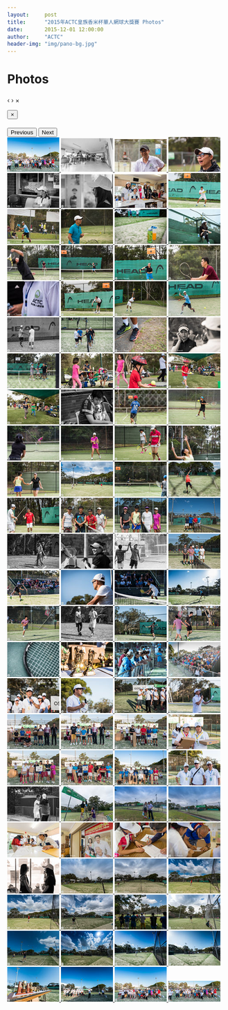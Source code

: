 ```yaml
---
layout:     post
title:      "2015年ACTC皇族香米杯華人網球大獎賽 Photos"
date:       2015-12-01 12:00:00
author:     "ACTC"
header-img: "img/pano-bg.jpg"
---
```

<h1 class="page-header">Photos</h1>

<div id="blueimp-gallery" class="blueimp-gallery" data-use-bootstrap-modal="false">
  <!-- The container for the modal slides -->
  <div class="slides"></div>
  <!-- Controls for the borderless lightbox -->
  <h3 class="title"></h3>
  <a class="prev">‹</a>
  <a class="next">›</a>
  <a class="close">×</a>
  <a class="play-pause"></a>
  <ol class="indicator"></ol>
  <!-- The modal dialog, which will be used to wrap the lightbox content -->
  <div class="modal fade">
    <div class="modal-dialog">
      <div class="modal-content">
        <div class="modal-header">
          <button type="button" class="close" aria-hidden="true">&times;</button>
          <h4 class="modal-title"></h4>
        </div>
        <div class="modal-body next"></div>
        <div class="modal-footer">
          <button type="button" class="btn btn-default pull-left prev">
          <i class="glyphicon glyphicon-chevron-left"></i>
          Previous
          </button>
          <button type="button" class="btn btn-primary next">
          Next
          <i class="glyphicon glyphicon-chevron-right"></i>
          </button>
        </div>
      </div>
    </div>
  </div>
</div>

<div id="links">
<a href="img/2015/hejia/1.jpg" title="1" data-gallery> <img src="img/2015/hejia/thumbnail/1.jpg" alt="1" /> </a><a href="img/2015/hejia/2.jpg" title="2" data-gallery> <img src="img/2015/hejia/thumbnail/2.jpg" alt="2" /> </a><a href="img/2015/hejia/3.jpg" title="3" data-gallery> <img src="img/2015/hejia/thumbnail/3.jpg" alt="3" /> </a><a href="img/2015/hejia/4.jpg" title="4" data-gallery> <img src="img/2015/hejia/thumbnail/4.jpg" alt="4" /> </a><a href="img/2015/hejia/5.jpg" title="5" data-gallery> <img src="img/2015/hejia/thumbnail/5.jpg" alt="5" /> </a><a href="img/2015/hejia/6.jpg" title="6" data-gallery> <img src="img/2015/hejia/thumbnail/6.jpg" alt="6" /> </a><a href="img/2015/hejia/7.jpg" title="7" data-gallery> <img src="img/2015/hejia/thumbnail/7.jpg" alt="7" /> </a><a href="img/2015/hejia/8.jpg" title="8" data-gallery> <img src="img/2015/hejia/thumbnail/8.jpg" alt="8" /> </a><a href="img/2015/hejia/9.jpg" title="9" data-gallery> <img src="img/2015/hejia/thumbnail/9.jpg" alt="9" /> </a><a href="img/2015/hejia/10.jpg" title="10" data-gallery> <img src="img/2015/hejia/thumbnail/10.jpg" alt="10" /> </a><a href="img/2015/hejia/11.jpg" title="11" data-gallery> <img src="img/2015/hejia/thumbnail/11.jpg" alt="11" /> </a><a href="img/2015/hejia/12.jpg" title="12" data-gallery> <img src="img/2015/hejia/thumbnail/12.jpg" alt="12" /> </a><a href="img/2015/hejia/13.jpg" title="13" data-gallery> <img src="img/2015/hejia/thumbnail/13.jpg" alt="13" /> </a><a href="img/2015/hejia/14.jpg" title="14" data-gallery> <img src="img/2015/hejia/thumbnail/14.jpg" alt="14" /> </a><a href="img/2015/hejia/15.jpg" title="15" data-gallery> <img src="img/2015/hejia/thumbnail/15.jpg" alt="15" /> </a><a href="img/2015/hejia/16.jpg" title="16" data-gallery> <img src="img/2015/hejia/thumbnail/16.jpg" alt="16" /> </a><a href="img/2015/hejia/17.jpg" title="17" data-gallery> <img src="img/2015/hejia/thumbnail/17.jpg" alt="17" /> </a><a href="img/2015/hejia/18.jpg" title="18" data-gallery> <img src="img/2015/hejia/thumbnail/18.jpg" alt="18" /> </a><a href="img/2015/hejia/19.jpg" title="19" data-gallery> <img src="img/2015/hejia/thumbnail/19.jpg" alt="19" /> </a><a href="img/2015/hejia/20.jpg" title="20" data-gallery> <img src="img/2015/hejia/thumbnail/20.jpg" alt="20" /> </a><a href="img/2015/hejia/21.jpg" title="21" data-gallery> <img src="img/2015/hejia/thumbnail/21.jpg" alt="21" /> </a><a href="img/2015/hejia/22.jpg" title="22" data-gallery> <img src="img/2015/hejia/thumbnail/22.jpg" alt="22" /> </a><a href="img/2015/hejia/23.jpg" title="23" data-gallery> <img src="img/2015/hejia/thumbnail/23.jpg" alt="23" /> </a><a href="img/2015/hejia/24.jpg" title="24" data-gallery> <img src="img/2015/hejia/thumbnail/24.jpg" alt="24" /> </a><a href="img/2015/hejia/25.jpg" title="25" data-gallery> <img src="img/2015/hejia/thumbnail/25.jpg" alt="25" /> </a><a href="img/2015/hejia/26.jpg" title="26" data-gallery> <img src="img/2015/hejia/thumbnail/26.jpg" alt="26" /> </a><a href="img/2015/hejia/27.jpg" title="27" data-gallery> <img src="img/2015/hejia/thumbnail/27.jpg" alt="27" /> </a><a href="img/2015/hejia/28.jpg" title="28" data-gallery> <img src="img/2015/hejia/thumbnail/28.jpg" alt="28" /> </a><a href="img/2015/hejia/29.jpg" title="29" data-gallery> <img src="img/2015/hejia/thumbnail/29.jpg" alt="29" /> </a><a href="img/2015/hejia/30.jpg" title="30" data-gallery> <img src="img/2015/hejia/thumbnail/30.jpg" alt="30" /> </a><a href="img/2015/hejia/31.jpg" title="31" data-gallery> <img src="img/2015/hejia/thumbnail/31.jpg" alt="31" /> </a><a href="img/2015/hejia/32.jpg" title="32" data-gallery> <img src="img/2015/hejia/thumbnail/32.jpg" alt="32" /> </a><a href="img/2015/hejia/33.jpg" title="33" data-gallery> <img src="img/2015/hejia/thumbnail/33.jpg" alt="33" /> </a><a href="img/2015/hejia/34.jpg" title="34" data-gallery> <img src="img/2015/hejia/thumbnail/34.jpg" alt="34" /> </a><a href="img/2015/hejia/35.jpg" title="35" data-gallery> <img src="img/2015/hejia/thumbnail/35.jpg" alt="35" /> </a><a href="img/2015/hejia/36.jpg" title="36" data-gallery> <img src="img/2015/hejia/thumbnail/36.jpg" alt="36" /> </a><a href="img/2015/hejia/37.jpg" title="37" data-gallery> <img src="img/2015/hejia/thumbnail/37.jpg" alt="37" /> </a><a href="img/2015/hejia/38.jpg" title="38" data-gallery> <img src="img/2015/hejia/thumbnail/38.jpg" alt="38" /> </a><a href="img/2015/hejia/39.jpg" title="39" data-gallery> <img src="img/2015/hejia/thumbnail/39.jpg" alt="39" /> </a><a href="img/2015/hejia/40.jpg" title="40" data-gallery> <img src="img/2015/hejia/thumbnail/40.jpg" alt="40" /> </a><a href="img/2015/hejia/41.jpg" title="41" data-gallery> <img src="img/2015/hejia/thumbnail/41.jpg" alt="41" /> </a><a href="img/2015/hejia/42.jpg" title="42" data-gallery> <img src="img/2015/hejia/thumbnail/42.jpg" alt="42" /> </a><a href="img/2015/hejia/43.jpg" title="43" data-gallery> <img src="img/2015/hejia/thumbnail/43.jpg" alt="43" /> </a><a href="img/2015/hejia/44.jpg" title="44" data-gallery> <img src="img/2015/hejia/thumbnail/44.jpg" alt="44" /> </a><a href="img/2015/hejia/45.jpg" title="45" data-gallery> <img src="img/2015/hejia/thumbnail/45.jpg" alt="45" /> </a><a href="img/2015/hejia/46.jpg" title="46" data-gallery> <img src="img/2015/hejia/thumbnail/46.jpg" alt="46" /> </a><a href="img/2015/hejia/47.jpg" title="47" data-gallery> <img src="img/2015/hejia/thumbnail/47.jpg" alt="47" /> </a><a href="img/2015/hejia/48.jpg" title="48" data-gallery> <img src="img/2015/hejia/thumbnail/48.jpg" alt="48" /> </a><a href="img/2015/hejia/49.jpg" title="49" data-gallery> <img src="img/2015/hejia/thumbnail/49.jpg" alt="49" /> </a><a href="img/2015/hejia/50.jpg" title="50" data-gallery> <img src="img/2015/hejia/thumbnail/50.jpg" alt="50" /> </a><a href="img/2015/hejia/51.jpg" title="51" data-gallery> <img src="img/2015/hejia/thumbnail/51.jpg" alt="51" /> </a><a href="img/2015/hejia/52.jpg" title="52" data-gallery> <img src="img/2015/hejia/thumbnail/52.jpg" alt="52" /> </a><a href="img/2015/hejia/53.jpg" title="53" data-gallery> <img src="img/2015/hejia/thumbnail/53.jpg" alt="53" /> </a><a href="img/2015/hejia/54.jpg" title="54" data-gallery> <img src="img/2015/hejia/thumbnail/54.jpg" alt="54" /> </a><a href="img/2015/hejia/55.jpg" title="55" data-gallery> <img src="img/2015/hejia/thumbnail/55.jpg" alt="55" /> </a><a href="img/2015/hejia/56.jpg" title="56" data-gallery> <img src="img/2015/hejia/thumbnail/56.jpg" alt="56" /> </a><a href="img/2015/hejia/57.jpg" title="57" data-gallery> <img src="img/2015/hejia/thumbnail/57.jpg" alt="57" /> </a><a href="img/2015/hejia/58.jpg" title="58" data-gallery> <img src="img/2015/hejia/thumbnail/58.jpg" alt="58" /> </a><a href="img/2015/hejia/59.jpg" title="59" data-gallery> <img src="img/2015/hejia/thumbnail/59.jpg" alt="59" /> </a><a href="img/2015/hejia/60.jpg" title="60" data-gallery> <img src="img/2015/hejia/thumbnail/60.jpg" alt="60" /> </a><a href="img/2015/hejia/61.jpg" title="61" data-gallery> <img src="img/2015/hejia/thumbnail/61.jpg" alt="61" /> </a><a href="img/2015/hejia/62.jpg" title="62" data-gallery> <img src="img/2015/hejia/thumbnail/62.jpg" alt="62" /> </a><a href="img/2015/hejia/63.jpg" title="63" data-gallery> <img src="img/2015/hejia/thumbnail/63.jpg" alt="63" /> </a><a href="img/2015/hejia/64.jpg" title="64" data-gallery> <img src="img/2015/hejia/thumbnail/64.jpg" alt="64" /> </a><a href="img/2015/hejia/65.jpg" title="65" data-gallery> <img src="img/2015/hejia/thumbnail/65.jpg" alt="65" /> </a><a href="img/2015/hejia/66.jpg" title="66" data-gallery> <img src="img/2015/hejia/thumbnail/66.jpg" alt="66" /> </a><a href="img/2015/hejia/67.jpg" title="67" data-gallery> <img src="img/2015/hejia/thumbnail/67.jpg" alt="67" /> </a><a href="img/2015/hejia/68.jpg" title="68" data-gallery> <img src="img/2015/hejia/thumbnail/68.jpg" alt="68" /> </a><a href="img/2015/hejia/69.jpg" title="69" data-gallery> <img src="img/2015/hejia/thumbnail/69.jpg" alt="69" /> </a><a href="img/2015/hejia/70.jpg" title="70" data-gallery> <img src="img/2015/hejia/thumbnail/70.jpg" alt="70" /> </a><a href="img/2015/hejia/71.jpg" title="71" data-gallery> <img src="img/2015/hejia/thumbnail/71.jpg" alt="71" /> </a><a href="img/2015/hejia/72.jpg" title="72" data-gallery> <img src="img/2015/hejia/thumbnail/72.jpg" alt="72" /> </a><a href="img/2015/hejia/73.jpg" title="73" data-gallery> <img src="img/2015/hejia/thumbnail/73.jpg" alt="73" /> </a><a href="img/2015/hejia/74.jpg" title="74" data-gallery> <img src="img/2015/hejia/thumbnail/74.jpg" alt="74" /> </a><a href="img/2015/hejia/75.jpg" title="75" data-gallery> <img src="img/2015/hejia/thumbnail/75.jpg" alt="75" /> </a><a href="img/2015/hejia/76.jpg" title="76" data-gallery> <img src="img/2015/hejia/thumbnail/76.jpg" alt="76" /> </a><a href="img/2015/hejia/77.jpg" title="77" data-gallery> <img src="img/2015/hejia/thumbnail/77.jpg" alt="77" /> </a><a href="img/2015/hejia/78.jpg" title="78" data-gallery> <img src="img/2015/hejia/thumbnail/78.jpg" alt="78" /> </a><a href="img/2015/hejia/79.jpg" title="79" data-gallery> <img src="img/2015/hejia/thumbnail/79.jpg" alt="79" /> </a><a href="img/2015/hejia/80.jpg" title="80" data-gallery> <img src="img/2015/hejia/thumbnail/80.jpg" alt="80" /> </a><a href="img/2015/hejia/81.jpg" title="81" data-gallery> <img src="img/2015/hejia/thumbnail/81.jpg" alt="81" /> </a><a href="img/2015/hejia/82.jpg" title="82" data-gallery> <img src="img/2015/hejia/thumbnail/82.jpg" alt="82" /> </a><a href="img/2015/hejia/83.jpg" title="83" data-gallery> <img src="img/2015/hejia/thumbnail/83.jpg" alt="83" /> </a><a href="img/2015/hejia/84.jpg" title="84" data-gallery> <img src="img/2015/hejia/thumbnail/84.jpg" alt="84" /> </a><a href="img/2015/hejia/85.jpg" title="85" data-gallery> <img src="img/2015/hejia/thumbnail/85.jpg" alt="85" /> </a><a href="img/2015/hejia/86.jpg" title="86" data-gallery> <img src="img/2015/hejia/thumbnail/86.jpg" alt="86" /> </a><a href="img/2015/hejia/87.jpg" title="87" data-gallery> <img src="img/2015/hejia/thumbnail/87.jpg" alt="87" /> </a><a href="img/2015/hejia/88.jpg" title="88" data-gallery> <img src="img/2015/hejia/thumbnail/88.jpg" alt="88" /> </a><a href="img/2015/hejia/89.jpg" title="89" data-gallery> <img src="img/2015/hejia/thumbnail/89.jpg" alt="89" /> </a><a href="img/2015/hejia/90.jpg" title="90" data-gallery> <img src="img/2015/hejia/thumbnail/90.jpg" alt="90" /> </a><a href="img/2015/hejia/91.jpg" title="91" data-gallery> <img src="img/2015/hejia/thumbnail/91.jpg" alt="91" /> </a><a href="img/2015/hejia/92.jpg" title="92" data-gallery> <img src="img/2015/hejia/thumbnail/92.jpg" alt="92" /> </a><a href="img/2015/hejia/93.jpg" title="93" data-gallery> <img src="img/2015/hejia/thumbnail/93.jpg" alt="93" /> </a><a href="img/2015/hejia/94.jpg" title="94" data-gallery> <img src="img/2015/hejia/thumbnail/94.jpg" alt="94" /> </a><a href="img/2015/hejia/95.jpg" title="95" data-gallery> <img src="img/2015/hejia/thumbnail/95.jpg" alt="95" /> </a><a href="img/2015/hejia/96.jpg" title="96" data-gallery> <img src="img/2015/hejia/thumbnail/96.jpg" alt="96" /> </a>
</div>
<!-- The Bootstrap Image Gallery lightbox, should be a child element of the document body -->
